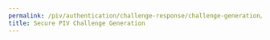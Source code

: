 ```yaml
---
permalink: /piv/authentication/challenge-response/challenge-generation/
title: Secure PIV Challenge Generation
---
```


## 